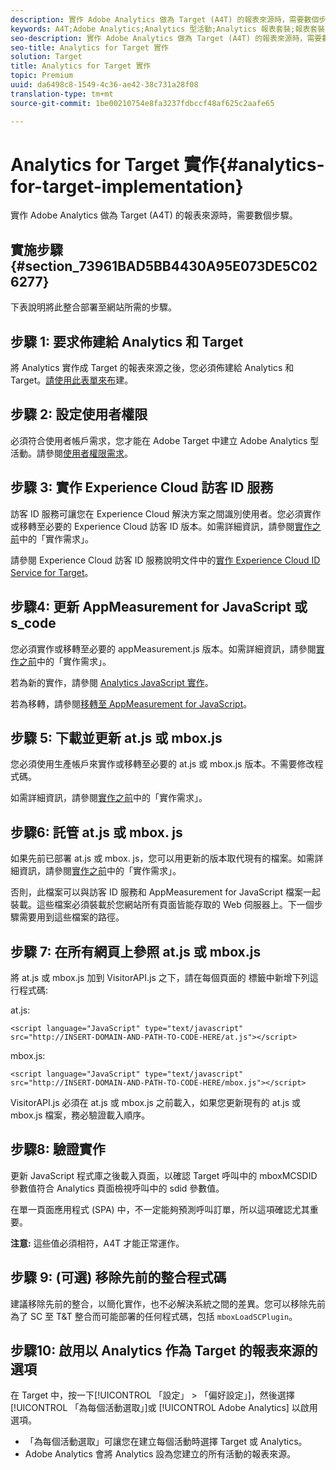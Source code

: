```yaml
---
description: 實作 Adobe Analytics 做為 Target (A4T) 的報表來源時，需要數個步驟。
keywords: A4T;Adobe Analytics;Analytics 型活動;Analytics 報表套裝;報表套裝;Analytics Target 整合;設定報表套裝
seo-description: 實作 Adobe Analytics 做為 Target (A4T) 的報表來源時，需要數個步驟。
seo-title: Analytics for Target 實作
solution: Target
title: Analytics for Target 實作
topic: Premium
uuid: da6498c8-1549-4c36-ae42-38c731a28f08
translation-type: tm+mt
source-git-commit: 1be00210754e8fa3237fdbccf48af625c2aafe65

---
```



# Analytics for Target 實作{#analytics-for-target-implementation}

實作 Adobe Analytics 做為 Target (A4T) 的報表來源時，需要數個步驟。

## 實施步驟 {#section_73961BAD5BB4430A95E073DE5C026277}

下表說明將此整合部署至網站所需的步驟。

## 步驟 1: 要求佈建給 Analytics 和 Target

將 Analytics 實作成 Target 的報表來源之後，您必須佈建給 Analytics 和 Target。[請使用此表單來布](http://www.adobe.com/go/audiences)建。

## 步驟 2: 設定使用者權限

必須符合使用者帳戶需求，您才能在 Adobe Target 中建立 Adobe Analytics 型活動。請參閱[使用者權限需求](/help/c-integrating-target-with-mac/a4t/account-reqs.md)。

## 步驟 3: 實作 Experience Cloud 訪客 ID 服務

訪客 ID 服務可讓您在 Experience Cloud 解決方案之間識別使用者。您必須實作或移轉至必要的 Experience Cloud 訪客 ID 版本。如需詳細資訊，請參閱[實作之前](/help/c-integrating-target-with-mac/a4t/before-implement.md)中的「實作需求」。

請參閱 Experience Cloud 訪客 ID 服務說明文件中的[實作 Experience Cloud ID Service for Target](https://marketing.adobe.com/resources/help/en_US/mcvid/mcvid-setup-target.html)。

## 步驟4: 更新 AppMeasurement for JavaScript 或 s_code

您必須實作或移轉至必要的 appMeasurement.js 版本。如需詳細資訊，請參閱[實作之前](/help/c-integrating-target-with-mac/a4t/before-implement.md)中的「實作需求」。

若為新的實作，請參閱 [Analytics JavaScript 實作](https://marketing.adobe.com/resources/help/en_US/sc/implement/js_implementation.html)。

若為移轉，請參閱[移轉至 AppMeasurement for JavaScript](https://marketing.adobe.com/resources/help/en_US/sc/implement/?f=appmeasure_mjs_migrate)。

## 步驟 5: 下載並更新 at.js 或 mbox.js

您必須使用生產帳戶來實作或移轉至必要的 at.js 或 mbox.js 版本。不需要修改程式碼。

如需詳細資訊，請參閱[實作之前](/help/c-integrating-target-with-mac/a4t/before-implement.md)中的「實作需求」。

## 步驟6: 託管 at.js 或 mbox. js

如果先前已部署 at.js 或 mbox. js，您可以用更新的版本取代現有的檔案。如需詳細資訊，請參閱[實作之前](/help/c-integrating-target-with-mac/a4t/before-implement.md)中的「實作需求」。

否則，此檔案可以與訪客 ID 服務和 AppMeasurement for JavaScript 檔案一起裝載。這些檔案必須裝載於您網站所有頁面皆能存取的 Web 伺服器上。下一個步驟需要用到這些檔案的路徑。

## 步驟 7: 在所有網頁上參照 at.js 或 mbox.js

將 at.js 或 mbox.js 加到 VisitorAPI.js 之下，請在每個頁面的 <head><meta http-equiv="Content-Type" content="text/html; charset=UTF-8"> 標籤中新增下列這行程式碼:

at.js:

```
<script language="JavaScript" type="text/javascript" 
src="http://INSERT-DOMAIN-AND-PATH-TO-CODE-HERE/at.js"></script>
```

mbox.js:

```
<script language="JavaScript" type="text/javascript" 
src="http://INSERT-DOMAIN-AND-PATH-TO-CODE-HERE/mbox.js"></script>
```

VisitorAPI.js 必須在 at.js 或 mbox.js 之前載入，如果您更新現有的 at.js 或 mbox.js 檔案，務必驗證載入順序。

## 步驟8: 驗證實作

更新 JavaScript 程式庫之後載入頁面，以確認 Target 呼叫中的 mboxMCSDID 參數值符合 Analytics 頁面檢視呼叫中的 sdid 參數值。

在單一頁面應用程式 (SPA) 中，不一定能夠預測呼叫訂單，所以這項確認尤其重要。

**注意:** 這些值必須相符，A4T 才能正常運作。

## 步驟 9: (可選) 移除先前的整合程式碼

建議移除先前的整合，以簡化實作，也不必解決系統之間的差異。您可以移除先前為了 SC 至 T&amp;T 整合而可能部署的任何程式碼，包括 `mboxLoadSCPlugin`。

## 步驟10: 啟用以 Analytics 作為 Target 的報表來源的選項

在 Target 中，按一下[!UICONTROL 「設定」 &gt; 「偏好設定」]，然後選擇[!UICONTROL 「為每個活動選取」]或 [!UICONTROL Adobe Analytics] 以啟用選項。

* 「為每個活動選取」可讓您在建立每個活動時選擇 Target 或 Analytics。
* Adobe Analytics 會將 Analytics 設為您建立的所有活動的報表來源。

